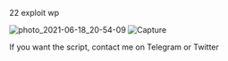 22 exploit   wp


![photo_2021-06-18_20-54-09](https://user-images.githubusercontent.com/72355033/122802056-98494780-d2cd-11eb-8a5f-023cb54a5c2b.jpg)
![Capture](https://user-images.githubusercontent.com/72355033/122802337-ececc280-d2cd-11eb-9efb-9ecc2b067462.PNG)


If you want the script, contact me on Telegram or Twitter
